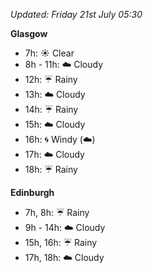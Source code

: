 *Updated: Friday 21st July 05:30*

**Glasgow**

* 7h: :sunny: Clear
* 8h - 11h: :cloud: Cloudy
* 12h: :umbrella: Rainy
* 13h: :cloud: Cloudy
* 14h: :umbrella: Rainy
* 15h: :cloud: Cloudy
* 16h: :cyclone: Windy (:cloud:)
* 17h: :cloud: Cloudy
* 18h: :umbrella: Rainy

**Edinburgh**

* 7h, 8h: :umbrella: Rainy
* 9h - 14h: :cloud: Cloudy
* 15h, 16h: :umbrella: Rainy
* 17h, 18h: :cloud: Cloudy
